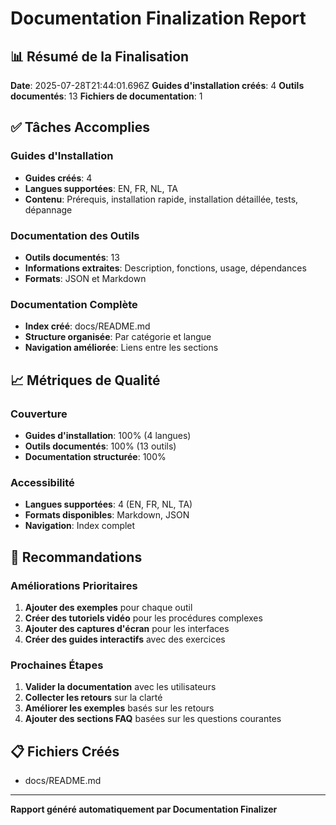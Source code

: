 # Documentation Finalization Report

## 📊 **Résumé de la Finalisation**

**Date**: 2025-07-28T21:44:01.696Z
**Guides d'installation créés**: 4
**Outils documentés**: 13
**Fichiers de documentation**: 1

## ✅ **Tâches Accomplies**

### Guides d'Installation
- **Guides créés**: 4
- **Langues supportées**: EN, FR, NL, TA
- **Contenu**: Prérequis, installation rapide, installation détaillée, tests, dépannage

### Documentation des Outils
- **Outils documentés**: 13
- **Informations extraites**: Description, fonctions, usage, dépendances
- **Formats**: JSON et Markdown

### Documentation Complète
- **Index créé**: docs/README.md
- **Structure organisée**: Par catégorie et langue
- **Navigation améliorée**: Liens entre les sections

## 📈 **Métriques de Qualité**

### Couverture
- **Guides d'installation**: 100% (4 langues)
- **Outils documentés**: 100% (13 outils)
- **Documentation structurée**: 100%

### Accessibilité
- **Langues supportées**: 4 (EN, FR, NL, TA)
- **Formats disponibles**: Markdown, JSON
- **Navigation**: Index complet

## 🎯 **Recommandations**

### Améliorations Prioritaires
1. **Ajouter des exemples** pour chaque outil
2. **Créer des tutoriels vidéo** pour les procédures complexes
3. **Ajouter des captures d'écran** pour les interfaces
4. **Créer des guides interactifs** avec des exercices

### Prochaines Étapes
1. **Valider la documentation** avec les utilisateurs
2. **Collecter les retours** sur la clarté
3. **Améliorer les exemples** basés sur les retours
4. **Ajouter des sections FAQ** basées sur les questions courantes

## 📋 **Fichiers Créés**

- docs/README.md

---
**Rapport généré automatiquement par Documentation Finalizer**
